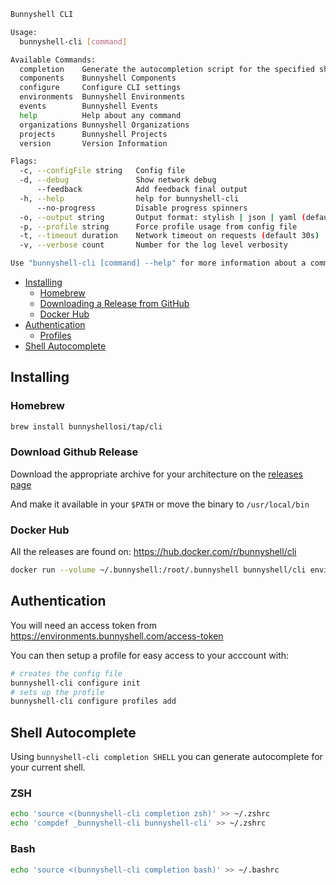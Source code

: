 ```sh
Bunnyshell CLI

Usage:
  bunnyshell-cli [command]

Available Commands:
  completion    Generate the autocompletion script for the specified shell
  components    Bunnyshell Components
  configure     Configure CLI settings
  environments  Bunnyshell Environments
  events        Bunnyshell Events
  help          Help about any command
  organizations Bunnyshell Organizations
  projects      Bunnyshell Projects
  version       Version Information

Flags:
  -c, --configFile string   Config file
  -d, --debug               Show network debug
      --feedback            Add feedback final output
  -h, --help                help for bunnyshell-cli
      --no-progress         Disable progress spinners
  -o, --output string       Output format: stylish | json | yaml (default "stylish")
  -p, --profile string      Force profile usage from config file
  -t, --timeout duration    Network timeout on requests (default 30s)
  -v, --verbose count       Number for the log level verbosity

Use "bunnyshell-cli [command] --help" for more information about a command.
```

- [Installing](#installing)
  - [Homebrew](#homebrew)
  - [Downloading a Release from GitHub](#download-github-release)
  - [Docker Hub](#docker-hub)
- [Authentication](#authentication)
  - [Profiles](#profiles)
- [Shell Autocomplete](#shell-autocomplete)

## Installing

### Homebrew
```sh
brew install bunnyshellosi/tap/cli
```

### Download Github Release

Download the appropriate archive for your architecture on the [releases page](https://github.com/bunnyshellosi/cli/releases)

And make it available in your `$PATH` or move the binary to `/usr/local/bin`

### Docker Hub
All the releases are found on: https://hub.docker.com/r/bunnyshell/cli

```sh
docker run --volume ~/.bunnyshell:/root/.bunnyshell bunnyshell/cli environments list
```

## Authentication
You will need an access token from https://environments.bunnyshell.com/access-token

You can then setup a profile for easy access to your acccount with:
```sh
# creates the config file
bunnyshell-cli configure init
# sets up the profile
bunnyshell-cli configure profiles add
```

## Shell Autocomplete
Using `bunnyshell-cli completion SHELL` you can generate autocomplete for your current shell.

### ZSH
```sh
echo 'source <(bunnyshell-cli completion zsh)' >> ~/.zshrc
echo 'compdef _bunnyshell-cli bunnyshell-cli' >> ~/.zshrc
```

### Bash
```sh
echo 'source <(bunnyshell-cli completion bash)' >> ~/.bashrc
```
